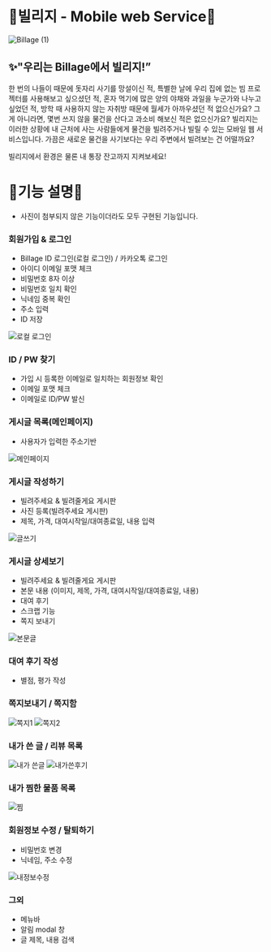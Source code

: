 # 💜**빌리지 - Mobile web Service**💜

![Billage (1)](https://user-images.githubusercontent.com/80065381/176419298-3c4ae8c4-bd72-45bb-b89d-8184a39c3e48.png)


## **✨"우리는 Billage에서 빌리지!”**


한 번의 나들이 때문에 돗자리 사기를 망설이신 적, 특별한 날에 우리 집에 없는 빔 프로젝터를 사용해보고 싶으셨던 적, 혼자 먹기에 많은 양의 야채와 과일을 누군가와 나누고 싶었던 적, 방학 때 사용하지 않는 자취방 때문에 월세가 아까우셨던 적 없으신가요? 그게 아니라면, 몇번 쓰지 않을 물건을 산다고 과소비 해보신 적은 없으신가요? 
빌리지는 이러한 상황에 내 근처에 사는 사람들에게 물건을 빌려주거나 빌릴 수 있는 모바일 웹 서비스입니다. 가끔은 새로운 물건을 사기보다는 우리 주변에서 빌려보는 건 어떨까요?

빌리지에서 환경은 물론 내 통장 잔고까지 지켜보세요!


# 💜**기능 설명**💜
- 사진이 첨부되지 않은 기능이더라도 모두 구현된 기능입니다.

### **회원가입 & 로그인**

- Billage ID 로그인(로컬 로그인) / 카카오톡 로그인
- 아이디 이메일 포맷 체크
- 비밀번호 8자 이상
- 비밀번호 일치 확인
- 닉네임 중복 확인
- 주소 입력
- ID 저장

![로컬 로그인](https://user-images.githubusercontent.com/80065381/176419796-af63adb2-46b3-48ce-8307-3a3ca7e15c9e.gif)


### ID / PW 찾기

- 가입 시 등록한 이메일로 일치하는 회원정보 확인
- 이메일 포맷 체크
- 이메일로 ID/PW 발신

### 게시글 목록(메인페이지)

- 사용자가 입력한 주소기반


![메인페이지](https://user-images.githubusercontent.com/80065381/176419834-08c1bfd3-848e-40de-949e-6b740cb283df.gif)


### 게시글 작성하기

- 빌려주세요 & 빌려줄게요 게시판
- 사진 등록(빌려주세요 게시판)
- 제목, 가격, 대여시작일/대여종료일, 내용 입력

![글쓰기](https://user-images.githubusercontent.com/80065381/176419953-3f57b7f6-3ef6-429d-a1bc-911a511d84cf.gif)


### 게시글 상세보기

- 빌려주세요 & 빌려줄게요 게시판
- 본문 내용 (이미지, 제목, 가격, 대여시작일/대여종료일, 내용)
- 대여 후기
- 스크랩 기능
- 쪽지 보내기


![본문글](https://user-images.githubusercontent.com/80065381/176419994-91425b87-b4eb-4321-8e98-e22b24cedc0e.gif)


### 대여 후기 작성

- 별점, 평가 작성

### 쪽지보내기 / 쪽지함
![쪽지1](https://user-images.githubusercontent.com/80065381/176420028-a99f21b5-80fa-4297-944b-9d90f40a98e0.gif)
![쪽지2](https://user-images.githubusercontent.com/80065381/176420065-e6268778-d501-4d2b-a242-0041f2c4c1ee.gif)


### 내가 쓴 글 / 리뷰 목록
![내가 쓴글](https://user-images.githubusercontent.com/80065381/176420397-75474cf0-c047-4b5e-823f-a7ccd9ae4dca.gif)
![내가쓴후기](https://user-images.githubusercontent.com/80065381/176421046-a979e6eb-485e-4da3-9e46-2753abe9b23c.gif)


### 내가 찜한 물품 목록
![찜](https://user-images.githubusercontent.com/80065381/176421103-0759dcf3-f8cd-4c86-8de3-e9b6b21f4f90.gif)


### 회원정보 수정 / 탈퇴하기

- 비밀번호 변경
- 닉네임, 주소 수정


![내정보수정](https://user-images.githubusercontent.com/80065381/176420122-cb75dea7-aa15-4d82-a3df-18016dad8383.gif)



### 그외

- 메뉴바
- 알림 modal 창
- 글 제목, 내용 검색
